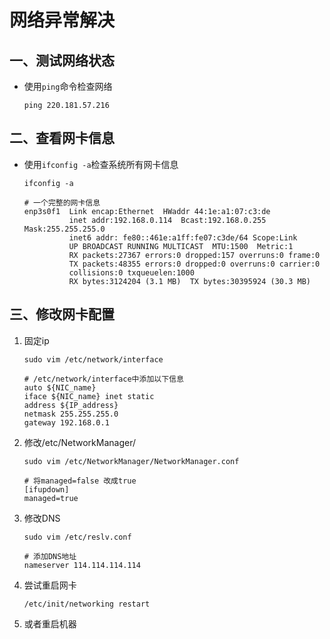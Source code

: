 # 网络异常解决

## 一、测试网络状态

- 使用`ping`命令检查网络

  ```shell
  ping 220.181.57.216
  ```

## 二、查看网卡信息

- 使用`ifconfig -a`检查系统所有网卡信息

  ```shell
  ifconfig -a
  
  # 一个完整的网卡信息
  enp3s0f1  Link encap:Ethernet  HWaddr 44:1e:a1:07:c3:de  
            inet addr:192.168.0.114  Bcast:192.168.0.255  Mask:255.255.255.0
            inet6 addr: fe80::461e:a1ff:fe07:c3de/64 Scope:Link
            UP BROADCAST RUNNING MULTICAST  MTU:1500  Metric:1
            RX packets:27367 errors:0 dropped:157 overruns:0 frame:0
            TX packets:48355 errors:0 dropped:0 overruns:0 carrier:0
            collisions:0 txqueuelen:1000 
            RX bytes:3124204 (3.1 MB)  TX bytes:30395924 (30.3 MB)
  ```

## 三、修改网卡配置

1. 固定ip

   ```shell
   sudo vim /etc/network/interface
   
   # /etc/network/interface中添加以下信息
   auto ${NIC_name}
   iface ${NIC_name} inet static
   address ${IP_address}
   netmask 255.255.255.0
   gateway 192.168.0.1
   ```

2. 修改/etc/NetworkManager/ 

   ```shell
   sudo vim /etc/NetworkManager/NetworkManager.conf
   
   # 将managed=false 改成true
   [ifupdown]
   managed=true
   ```

3. 修改DNS

   ```shell
   sudo vim /etc/reslv.conf
   
   # 添加DNS地址
   nameserver 114.114.114.114
   ```

4. 尝试重启网卡

   ```shell
   /etc/init/networking restart
   ```

5. 或者重启机器